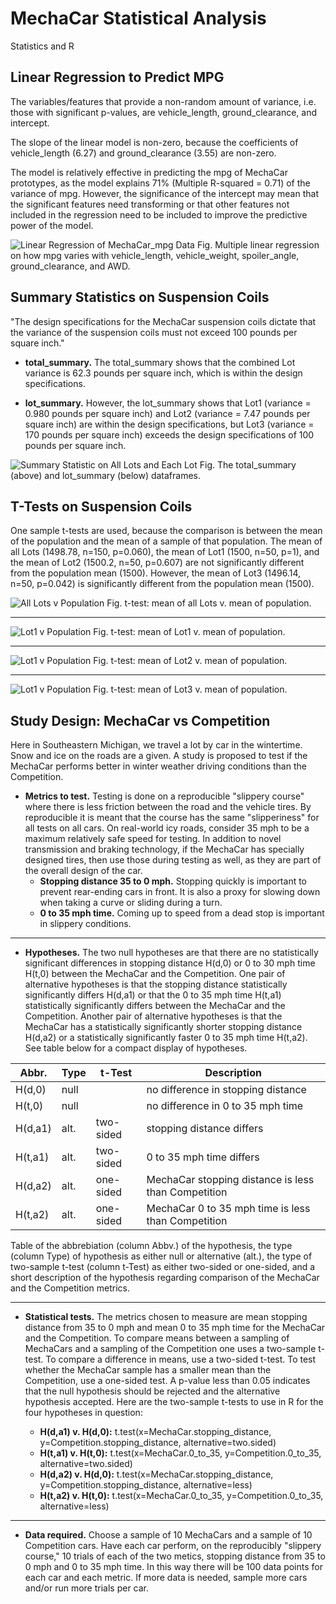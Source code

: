 # MechaCar Statistical Analysis
Statistics and R

## Linear Regression to Predict MPG

The variables/features that provide a non-random amount of variance, i.e. those with significant p-values, are vehicle_length, ground_clearance, and intercept.

The slope of the linear model is non-zero, because the coefficients of vehicle_length (6.27) and ground_clearance (3.55) are non-zero.

The model is relatively effective in predicting the mpg of MechaCar prototypes, as the model explains 71% (Multiple R-squared = 0.71) of the variance of mpg. However, the significance of the intercept may mean that the significant features need transforming or that other features not included in the regression need to be included to improve the predictive power of the model.

![Linear Regression of MechaCar_mpg Data](./Resources/d1_lm.png)
Fig. Multiple linear regression on how mpg varies with vehicle_length, vehicle_weight, spoiler_angle, ground_clearance, and AWD.

## Summary Statistics on Suspension Coils

"The design specifications for the MechaCar suspension coils dictate that the variance of the suspension coils must not exceed 100 pounds per square inch."

- **total_summary.** The total_summary shows that the combined Lot variance is 62.3 pounds per square inch, which is within the design specifications.

- **lot_summary.** However, the lot_summary shows that Lot1 (variance = 0.980 pounds per square inch) and Lot2 (variance = 7.47 pounds per square inch) are within the design specifications, but Lot3 (variance = 170 pounds per square inch) exceeds the design specifications of 100 pounds per square inch.

![Summary Statistic on All Lots and Each Lot](./Resources/d2_dfs.png)
Fig. The total_summary (above) and lot_summary (below) dataframes.

## T-Tests on Suspension Coils

One sample t-tests are used, because the comparison is between the mean of the population and the mean of a sample of that population. The mean of all Lots (1498.78, n=150, p=0.060), the mean of Lot1 (1500, n=50, p=1), and the mean of Lot2 (1500.2, n=50, p=0.607) are not significantly different from the population mean (1500). However, the mean of Lot3 (1496.14, n=50, p=0.042) is significantly different from the population mean (1500).

![All Lots v Population](./Resources/d3_tot.png)
Fig. t-test: mean of all Lots v. mean of population.

---
![Lot1 v Population](./Resources/d3_lot1.png)
Fig. t-test: mean of Lot1 v. mean of population.

---
![Lot1 v Population](./Resources/d3_lot2.png)
Fig. t-test: mean of Lot2 v. mean of population.

---
![Lot1 v Population](./Resources/d3_lot3.png)
Fig. t-test: mean of Lot3 v. mean of population.

## Study Design: MechaCar vs Competition

Here in Southeastern Michigan, we travel a lot by car in the wintertime. Snow and ice on the roads are a given. A study is proposed to test if the MechaCar performs better in winter weather driving conditions than the Competition. 

- **Metrics to test.** Testing is done on a reproducible "slippery course" where there is less friction between the road and the vehicle tires. By reproducible it is meant that the course has the same "slipperiness" for all tests on all cars. On real-world icy roads, consider 35 mph to be a maximum relatively safe speed for testing. In addition to novel transmission and braking technology, if the MechaCar has specially designed tires, then use those during testing as well, as they are part of the overall design of the car.
    - **Stopping distance 35 to 0 mph.** Stopping quickly is important to prevent rear-ending cars in front. It is also a proxy for slowing down when taking a curve or sliding during a turn.
    - **0 to 35 mph time.** Coming up to speed from a dead stop is important in slippery conditions. 

---

- **Hypotheses.** The two null hypotheses are that there are no statistically significant differences in stopping distance H(d,0) or 0 to 30 mph time H(t,0) between the MechaCar and the Competition. One pair of alternative hypotheses is that the stopping distance statistically significantly differs H(d,a1) or that the 0 to 35 mph time H(t,a1) statistically significantly differs between the MechaCar and the Competition. Another pair of alternative hypotheses is that the MechaCar has a statistically significantly shorter stopping distance H(d,a2) or a statistically significantly faster 0 to 35 mph time H(t,a2). See table below for a compact display of hypotheses.

| Abbr. | Type | t-Test | Description |
| --- | --- | --- | --- |
| H(d,0) | null | | no difference in stopping distance |
| H(t,0) | null | | no difference in 0 to 35 mph time |
| H(d,a1) | alt. | two-sided | stopping distance differs |
| H(t,a1) | alt. | two-sided | 0 to 35 mph time differs |
| H(d,a2) | alt. | one-sided | MechaCar stopping distance is less than Competition |
| H(t,a2) | alt. | one-sided | MechaCar 0 to 35 mph time is less than Competition |

Table of the abbrebiation (column Abbv.) of the hypothesis, the type (column Type) of hypothesis as either null or alternative (alt.), the type of two-sample t-test (column t-Test) as either two-sided or one-sided, and a short description of the hypothesis regarding comparison of the MechaCar and the Competition metrics.

---

- **Statistical tests.** The metrics chosen to measure are mean stopping distance from 35 to 0 mph and mean 0 to 35 mph time for the MechaCar and the Competition. To compare means between a sampling of MechaCars and a sampling of the Competition one uses a two-sample t-test. To compare a difference in means, use a two-sided t-test. To test whether the MechaCar sample has a smaller mean than the Competition, use a one-sided test. A p-value less than 0.05 indicates that the null hypothesis should be rejected and the alternative hypothesis accepted. Here are the two-sample t-tests to use in R for the four hypotheses in question:

    - **H(d,a1) v. H(d,0):** t.test(x=MechaCar.stopping_distance, y=Competition.stopping_distance, alternative=two.sided)
    - **H(t,a1) v. H(t,0):** t.test(x=MechaCar.0_to_35, y=Competition.0_to_35, alternative=two.sided)
   - **H(d,a2) v. H(d,0):** t.test(x=MechaCar.stopping_distance, y=Competition.stopping_distance, alternative=less)
    - **H(t,a2) v. H(t,0):** t.test(x=MechaCar.0_to_35, y=Competition.0_to_35, alternative=less)

---

- **Data required.** Choose a sample of 10 MechaCars and a sample of 10 Competition cars. Have each car perform, on the reproducibly "slippery course," 10 trials of each of the two metics, stopping distance from 35 to 0 mph and 0 to 35 mph time. In this way there will be 100 data points for each car and each metric. If more data is needed, sample more cars and/or run more trials per car.

